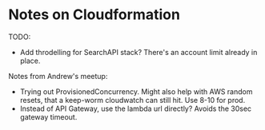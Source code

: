# Notes on Cloudformation

TODO:

- Add throdelling for SearchAPI stack? There's an account limit already in place.

Notes from Andrew's meetup:

- Trying out ProvisionedConcurrency. Might also help with AWS random resets, that a keep-worm cloudwatch can still hit. Use 8-10 for prod.
- Instead of API Gateway, use the lambda url directly? Avoids the 30sec gateway timeout.
